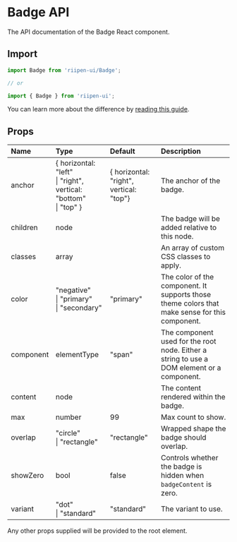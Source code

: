 <!--- This documentation is automatically generated, do not try to edit it. -->

# Badge API

<p class="description">The API documentation of the Badge React component.</p>

## Import

```js
import Badge from 'riipen-ui/Badge';

// or

import { Badge } from 'riipen-ui';
```

You can learn more about the difference by [reading this guide](/guides/bundle-size).

## Props

| Name | Type | Default | Description |
|:-----|:-----|:--------|:------------|
| <span class="prop-name">anchor</span> | <span class="prop-type">{ horizontal: "left"<br>&#124;&nbsp;"right", vertical: "bottom"<br>&#124;&nbsp;"top" }</span> | <span class="prop-default">{  horizontal: "right",  vertical: "top"}</span> | The anchor of the badge. |
| <span class="prop-name">children</span> | <span class="prop-type">node</span> |  | The badge will be added relative to this node. |
| <span class="prop-name">classes</span> | <span class="prop-type">array</span> |  | An array of custom CSS classes to apply. |
| <span class="prop-name">color</span> | <span class="prop-type">"negative"<br>&#124;&nbsp;"primary"<br>&#124;&nbsp;"secondary"</span> | <span class="prop-default">"primary"</span> | The color of the component. It supports those theme colors that make sense for this component. |
| <span class="prop-name">component</span> | <span class="prop-type">elementType</span> | <span class="prop-default">"span"</span> | The component used for the root node. Either a string to use a DOM element or a component. |
| <span class="prop-name">content</span> | <span class="prop-type">node</span> |  | The content rendered within the badge. |
| <span class="prop-name">max</span> | <span class="prop-type">number</span> | <span class="prop-default">99</span> | Max count to show. |
| <span class="prop-name">overlap</span> | <span class="prop-type">"circle"<br>&#124;&nbsp;"rectangle"</span> | <span class="prop-default">"rectangle"</span> | Wrapped shape the badge should overlap. |
| <span class="prop-name">showZero</span> | <span class="prop-type">bool</span> | <span class="prop-default">false</span> | Controls whether the badge is hidden when `badgeContent` is zero. |
| <span class="prop-name">variant</span> | <span class="prop-type">"dot"<br>&#124;&nbsp;"standard"</span> | <span class="prop-default">"standard"</span> | The variant to use. |


Any other props supplied will be provided to the root element.